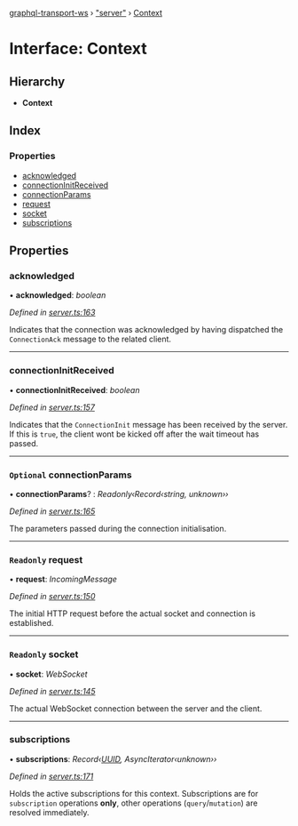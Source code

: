 [graphql-transport-ws](../README.md) › ["server"](../modules/_server_.md) › [Context](_server_.context.md)

# Interface: Context

## Hierarchy

* **Context**

## Index

### Properties

* [acknowledged](_server_.context.md#acknowledged)
* [connectionInitReceived](_server_.context.md#connectioninitreceived)
* [connectionParams](_server_.context.md#optional-connectionparams)
* [request](_server_.context.md#readonly-request)
* [socket](_server_.context.md#readonly-socket)
* [subscriptions](_server_.context.md#subscriptions)

## Properties

###  acknowledged

• **acknowledged**: *boolean*

*Defined in [server.ts:163](https://github.com/enisdenjo/graphql-transport-ws/blob/1c0bdce/src/server.ts#L163)*

Indicates that the connection was acknowledged
by having dispatched the `ConnectionAck` message
to the related client.

___

###  connectionInitReceived

• **connectionInitReceived**: *boolean*

*Defined in [server.ts:157](https://github.com/enisdenjo/graphql-transport-ws/blob/1c0bdce/src/server.ts#L157)*

Indicates that the `ConnectionInit` message
has been received by the server. If this is
`true`, the client wont be kicked off after
the wait timeout has passed.

___

### `Optional` connectionParams

• **connectionParams**? : *Readonly‹Record‹string, unknown››*

*Defined in [server.ts:165](https://github.com/enisdenjo/graphql-transport-ws/blob/1c0bdce/src/server.ts#L165)*

The parameters passed during the connection initialisation.

___

### `Readonly` request

• **request**: *IncomingMessage*

*Defined in [server.ts:150](https://github.com/enisdenjo/graphql-transport-ws/blob/1c0bdce/src/server.ts#L150)*

The initial HTTP request before the actual
socket and connection is established.

___

### `Readonly` socket

• **socket**: *WebSocket*

*Defined in [server.ts:145](https://github.com/enisdenjo/graphql-transport-ws/blob/1c0bdce/src/server.ts#L145)*

The actual WebSocket connection between the server and the client.

___

###  subscriptions

• **subscriptions**: *Record‹[UUID](../modules/_types_.md#uuid), AsyncIterator‹unknown››*

*Defined in [server.ts:171](https://github.com/enisdenjo/graphql-transport-ws/blob/1c0bdce/src/server.ts#L171)*

Holds the active subscriptions for this context.
Subscriptions are for `subscription` operations **only**,
other operations (`query`/`mutation`) are resolved immediately.
